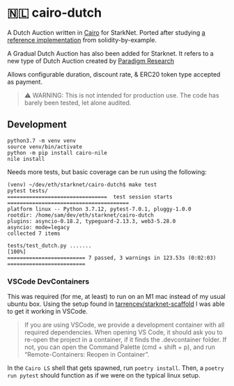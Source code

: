 # 🇳🇱 cairo-dutch

A Dutch Auction written in [Cairo](https://cairo-lang.org/docs/) for StarkNet. Ported after studying [a reference implementation](https://solidity-by-example.org/app/multi-sig-wallet/) from solidity-by-example.

A Gradual Dutch Auction has also been added for Starknet. It refers to a new type of Dutch Auction created by [Paradigm Research](https://www.paradigm.xyz/2022/04/gda)

Allows configurable duration, discount rate, & ERC20 token type accepted as payment.

> ⚠️ WARNING: This is not intended for production use. The code has barely been tested, let alone audited.

## Development

```
python3.7 -m venv venv
source venv/bin/activate
python -m pip install cairo-nile
nile install
```

Needs more tests, but basic coverage can be run using the following:

```
(venv) ~/dev/eth/starknet/cairo-dutch$ make test
pytest tests/
================================  test session starts =======================================
platform linux -- Python 3.7.12, pytest-7.0.1, pluggy-1.0.0
rootdir: /home/sam/dev/eth/starknet/cairo-dutch
plugins: asyncio-0.18.2, typeguard-2.13.3, web3-5.28.0
asyncio: mode=legacy
collected 7 items

tests/test_dutch.py .......                                                           [100%]
========================= 7 passed, 3 warnings in 123.53s (0:02:03) =========================
```

### VSCode DevContainers

This was required (for me, at least) to run on an M1 mac instead of my usual ubuntu box. Using the setup found in [tarrencev/starknet-scaffold](https://github.com/tarrencev/starknet-scaffold) I was able to get it working in VSCode.

> If you are using VSCode, we provide a development container with all required dependencies. When opening VS Code, it should ask you to re-open the project in a container, if it finds the .devcontainer folder. If not, you can open the Command Palette (cmd + shift + p), and run “Remote-Containers: Reopen in Container”.

In the `Cairo LS` shell that gets spawned, run `poetry install`. Then, a `poetry run pytest` should function as if we were on the typical linux setup.
